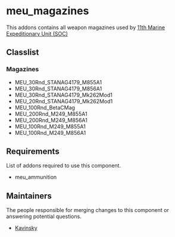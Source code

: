 meu_magazines
=================

This addons contains all weapon magazines used by [11th Marine Expeditionary Unit (SOC)](http://11thmeu.es)

## Classlist

### Magazines

* MEU_30Rnd_STANAG4179_M855A1
* MEU_30Rnd_STANAG4179_M856A1
* MEU_30Rnd_STANAG4179_Mk262Mod1
* MEU_20Rnd_STANAG4179_Mk262Mod1
* MEU_100Rnd_BetaCMag
* MEU_200Rnd_M249_M855A1
* MEU_200Rnd_M249_M856A1
* MEU_100Rnd_M249_M855A1
* MEU_100Rnd_M249_M856A1

## Requirements

List of addons required to use this component.

- meu_ammunition


## Maintainers

The people responsible for merging changes to this component or answering potential questions.

- [Kavinsky](https://github.com/kavinsky/)
